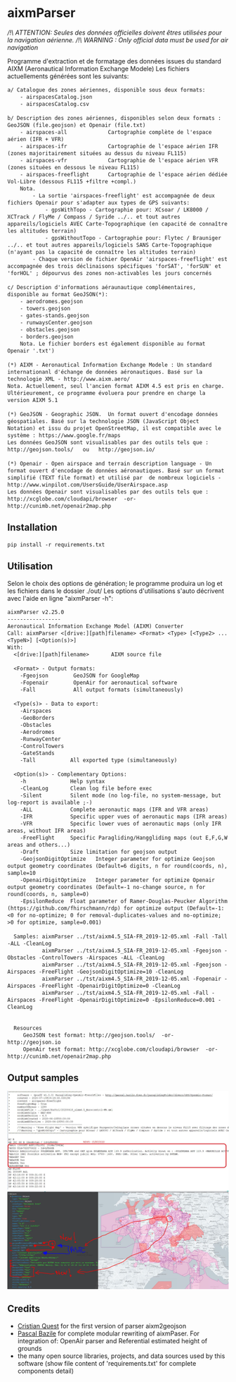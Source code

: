 # aixmParser

*/!\ ATTENTION: Seules des données officielles doivent êtres utilisées pour la navigation aérienne.*
*/!\ WARNING  : Only official data must be used for air navigation*

Programme d'extraction et de formatage des données issues du standard AIXM (Aeronautical Information Exchange Modele)
Les fichiers actuellements générées sont les suivants:
```
a/ Catalogue des zones aériennes, disponible sous deux formats:
	- airspacesCatalog.json
	- airspacesCatalog.csv

b/ Description des zones aériennes, disponibles selon deux formats : GeoJSON (file.geojson) et Openair (file.txt)
	- airspaces-all             Cartographie complète de l'espace aérien (IFR + VFR)
	- airspaces-ifr             Cartographie de l'espace aérien IFR (zones majoritairement situées au dessus du niveau FL115)
	- airspaces-vfr             Cartographie de l'espace aérien VFR (zones situées en dessous le niveau FL115)
	- airspaces-freeflight      Cartographie de l'espace aérien dédiée Vol-Libre (dessous FL115 +filtre +compl.)
	Nota.
		- La sortie 'airspaces-freeflight' est accompagnée de deux fichiers Openair pour s'adapter aux types de GPS suivants:
			- gpsWithTopo - Cartographie pour: XCsoar / LK8000 / XCTrack / FlyMe / Compass / Syride ../.. et tout autres appareils/logiciels AVEC Carte-Topographique (en capacité de connaître les altitudes terrain)
			- gpsWithoutTopo - Cartographie pour: Flytec / Brauniger ../.. et tout autres appareils/logiciels SANS Carte-Topographique (n'ayant pas la capacité de connaître les altitudes terrain)
		- Chaque version de fichier OpenAir 'airspaces-freeflight' est accompagnée des trois déclinaisons spécifiques 'forSAT', 'forSUN' et 'forHOL' ; dépourvus des zones non-activables les jours concernés

c/ Description d'informations aéraunautique complémentaires, disponible au format GeoJSON(*):
	- aerodromes.geojson
	- towers.geojson
	- gates-stands.geojson
	- runwaysCenter.geojson
	- obstacles.geojson
	- borders.geojson
	Nota. Le fichier borders est également disponible au format Openair '.txt')

(*) AIXM - Aeronautical Information Exchange Modele : Un standard internationanl d'échange de données aéronautiques. Basé sur la technologie XML - http://www.aixm.aero/
Nota. Actuellement, seul l'ancien format AIXM 4.5 est pris en charge. Ultérieurement, ce programme évoluera pour prendre en charge la version AIXM 5.1

(*) GeoJSON - Geographic JSON.  Un format ouvert d'encodage données géospatiales. Basé sur la technologie JSON (JavaScript Object Notation) et issu du projet OpenStreetMap, il est compatible avec le système : https://www.google.fr/maps
Les données GeoJSON sont visualisables par des outils tels que : http://geojson.tools/   ou   http://geojson.io/

(*) Openair - Open airspace and terrain description language - Un format ouvert d'encodage de données aéronautiques. Basé sur un format simplifié (TEXT file format) et utilisé par  de nombreux logiciels - http://www.winpilot.com/UsersGuide/UserAirspace.asp
Les données Openair sont visualisables par des outils tels que : http://xcglobe.com/cloudapi/browser  -or-  http://cunimb.net/openair2map.php
```

## Installation
```
pip install -r requirements.txt
```

## Utilisation

Selon le choix des options de génération; le programme produira un log et les fichiers dans le dossier ./out/
Les options d'utilisations s'auto décrivent avec l'aide en ligne "aixmParser -h":
```
aixmParser v2.25.0
-----------------
Aeronautical Information Exchange Model (AIXM) Converter
Call: aixmParser <[drive:][path]filename> <Format> <Type> [<Type2> ... <TypeN>] [<Option(s)>]
With:
  <[drive:][path]filename>       AIXM source file

  <Format> - Output formats:
    -Fgeojson        GeoJSON for GoogleMap
    -Fopenair        OpenAir for aeronautical software
    -Fall            All output formats (simultaneously)

  <Type(s)> - Data to export:
    -Airspaces
    -GeoBorders
    -Obstacles
    -Aerodromes
    -RunwayCenter
    -ControlTowers
    -GateStands
    -Tall           All exported type (simultaneously)

  <Option(s)> - Complementary Options:
    -h              Help syntax
    -CleanLog       Clean log file before exec
    -Silent         Silent mode (no log-file, no system-message, but log-report is available ;-)
    -ALL            Complete aeronautic maps (IFR and VFR areas)
    -IFR            Specific upper vues of aeronautic maps (IFR areas)
    -VFR            Specific lower vues of aeronautic maps (only IFR areas, without IFR areas)
    -FreeFlight     Specific Paragliding/Hanggliding maps (out E,F,G,W areas and others...)
    -Draft          Size limitation for geojson output
	-GeojsonDigitOptimize	Integer parameter for optimize Geojson output geometry coordinates (Default=6 digits, n for round(coords, n), sample=10
	-OpenairDigitOptimize	Integer parameter for optimize Openair output geometry coordinates (Default=-1 no-change source, n for round(coords, n, sample=0)
	-EpsilonReduce  Float parameter of Ramer-Douglas-Peucker Algorithm (https://github.com/fhirschmann/rdp) for optimize output (Default=-1: <0 for no-optimize; 0 for removal-duplicates-values and no-optimize; >0 for optimize, sample=0.001)

  Samples: aixmParser ../tst/aixm4.5_SIA-FR_2019-12-05.xml -Fall -Tall -ALL -CleanLog
           aixmParser ../tst/aixm4.5_SIA-FR_2019-12-05.xml -Fgeojson -Obstacles -ControlTowers -Airspaces -ALL -CleanLog
           aixmParser ../tst/aixm4.5_SIA-FR_2019-12-05.xml -Fgeojson -Airspaces -FreeFlight -GeojsonDigitOptimize=10 -CleanLog
           aixmParser ../tst/aixm4.5_SIA-FR_2019-12-05.xml -Fopenair -Airspaces -FreeFlight -OpenairDigitOptimize=0 -CleanLog
           aixmParser ../tst/aixm4.5_SIA-FR_2019-12-05.xml -Fall -Airspaces -FreeFlight -OpenairDigitOptimize=0 -EpsilonReduce=0.001 -CleanLog


  Resources
     GeoJSON test format: http://geojson.tools/  -or-  http://geojson.io
     OpenAir test format: http://xcglobe.com/cloudapi/browser  -or-  http://cunimb.net/openair2map.php
```


## Output samples
![OpenAir_sample](20200715_OpenAir_sample.jpg)
![GeoJSON_sample](20200614_GeoJSON_sample.jpg)


## Credits
- [Cristian Quest](https://github.com/cquest) for the first version of parser aixm2geojson
- [Pascal Bazile](https://github.com/BPascal-91/) for complete modular rewriting of aixmPaser. For integration of: OpenAir parser and Referential estimated height of grounds
- the many open source libraries, projects, and data sources used by this software (show file content of 'requirements.txt' for complete components detail)
